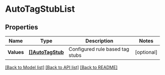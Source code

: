 # AutoTagStubList

## Properties
Name | Type | Description | Notes
------------ | ------------- | ------------- | -------------
**Values** | [**[]AutoTagStub**](AutoTagStub.md) | Configured rule based tag stubs | [optional] 

[[Back to Model list]](../README.md#documentation-for-models) [[Back to API list]](../README.md#documentation-for-api-endpoints) [[Back to README]](../README.md)


